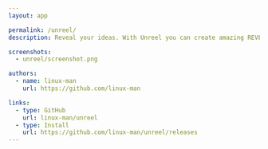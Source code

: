 ```yaml
---
layout: app

permalink: /unreel/
description: Reveal your ideas. With Unreel you can create amazing REVEAL.JS presentations

screenshots:
  - unreel/screenshot.png

authors:
  - name: linux-man
    url: https://github.com/linux-man

links:
  - type: GitHub
    url: linux-man/unreel
  - type: Install
    url: https://github.com/linux-man/unreel/releases
---
```

